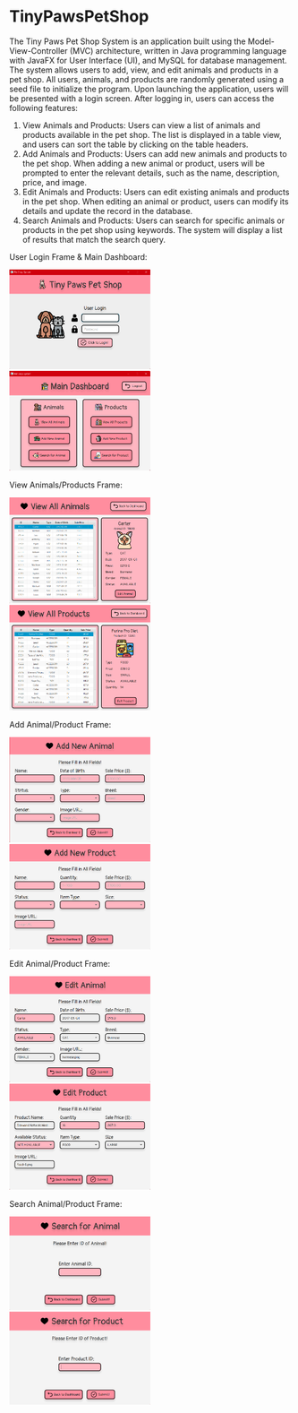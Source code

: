 # TinyPawsPetShop

The Tiny Paws Pet Shop System is an application built using the Model-View-Controller (MVC) architecture, written in Java programming language with JavaFX for User Interface (UI), and MySQL for database management. The system allows users to add, view, and edit animals and products in a pet shop.  All users, animals, and products are randomly generated using a seed file to initialize the program. Upon launching the application, users will be presented with a login screen. After logging in, users can access the following features:
1. View Animals and Products: Users can view a list of animals and products available in the pet shop. The list is displayed in a table view, and users can sort the table by clicking on the table headers.
2. Add Animals and Products: Users can add new animals and products to the pet shop. When adding a new animal or product, users will be prompted to enter the relevant details, such as the name, description, price, and image.
3. Edit Animals and Products: Users can edit existing animals and products in the pet shop. When editing an animal or product, users can modify its details and update the record in the database.
4. Search Animals and Products: Users can search for specific animals or products in the pet shop using keywords. The system will display a list of results that match the search query.

User Login Frame & Main Dashboard:

<img src="resources/screenshots/LoginFrame.png" alt="LoginFrame" width="50%" height="50%">
<img src="resources/screenshots/DashboardFrame.png" alt="MainDashboard" width="50%" height="50%">

View Animals/Products Frame:

<img src="resources/screenshots/ViewAnimalsFrame.png" alt="ViewAnimalsFrame" width="50%" height="50%">
<img src="resources/screenshots/ViewProductsFrame.png" alt="ViewProductsFrame" width="50%" height="50%">

Add Animal/Product Frame:

<img src="resources/screenshots/AddAnimalFrame.png" alt="AddAnimalFrame" width="50%" height="50%">
<img src="resources/screenshots/AddProductFrame.png" alt="AddProductFrame" width="50%" height="50%">

Edit Animal/Product Frame:

<img src="resources/screenshots/EditAnimalFrame.png" alt="EditAnimalFrame" width="50%" height="50%">
<img src="resources/screenshots/EditProductFrame.png" alt="EditProductFrame" width="50%" height="50%">

Search Animal/Product Frame:

<img src="resources/screenshots/SearchAnimalFrame.png" alt="SearchAnimalFrame" width="50%" height="50%">
<img src="resources/screenshots/SearchProductFrame.png" alt="SearchProductFrame" width="50%" height="50%">


 
 
